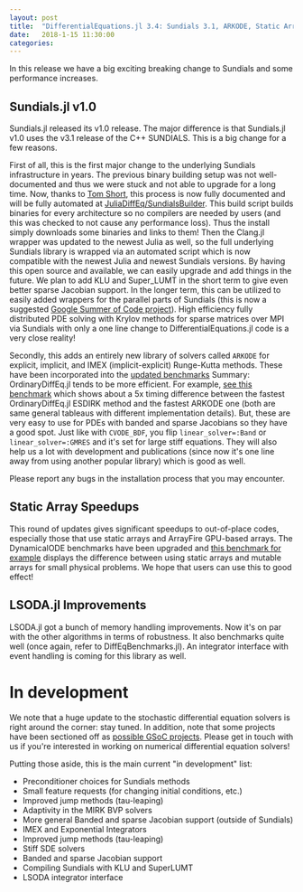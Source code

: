 ```yaml
---
layout: post
title:  "DifferentialEquations.jl 3.4: Sundials 3.1, ARKODE, Static Arrays"
date:   2018-1-15 11:30:00
categories:
---
```


In this release we have a big exciting breaking change to Sundials and some
performance increases.

## Sundials.jl v1.0

Sundials.jl released its v1.0 release. The major difference is that Sundials.jl
v1.0 uses the v3.1 release of the C++ SUNDIALS. This is a big change for a few
reasons.

First of all, this is the first major change to the underlying Sundials
infrastructure in years. The previous binary building setup was not well-documented
and thus we were stuck and not able to upgrade for a long time. Now, thanks to
[Tom Short](https://github.com/tshort), this process is now fully documented
and will be fully automated at
[JuliaDiffEq/SundialsBuilder](https://github.com/JuliaDiffEq/SundialsBuilder).
This build script builds binaries for every architecture so no compilers are
needed by users (and this was checked to not cause any performance loss).
Thus the install simply downloads some binaries and links to them! Then the
Clang.jl wrapper was updated to the newest Julia as well, so the full underlying
Sundials library is wrapped via an automated script which is now compatible with
the newest Julia and newest Sundials versions. By having this open source and
available, we can easily upgrade and add things in the future. We plan
to add KLU and Super_LUMT in the short term to give even better sparse
Jacobian support. In the longer term, this can be utilized to easily added
wrappers for the parallel parts of Sundials (this is now a suggested
[Google Summer of Code project](https://julialang.org/soc/projects/diffeq.html#parallelization-of-the-sundials-solver-library)).
High efficiency fully distributed PDE solving with Krylov methods for sparse
matrices over MPI via Sundials with only a one line change to DifferentialEquations.jl
code is a very close reality!

Secondly, this adds an entirely new library of solvers called
`ARKODE` for explicit, implicit, and IMEX (implicit-explicit) Runge-Kutta methods.
These have been incorporated into the [updated benchmarks](https://github.com/JuliaDiffEq/DiffEqBenchmarks.jl)
Summary: OrdinaryDiffEq.jl tends to be more efficient. For example,
[see this benchmark](http://nbviewer.jupyter.org/github/JuliaDiffEq/DiffEqBenchmarks.jl/blob/master/StiffODE/Hires.ipynb)
which shows about a 5x timing difference between the fastest
OrdinaryDiffEq.jl ESDIRK method and the fastest ARKODE one (both are same general
tableaus with different implementation details). But, these are very easy to
use for PDEs with banded and sparse Jacobians so they have a good spot.
Just like with `CVODE_BDF`, you flip `linear_solver=:Band` or
`linear_solver=:GMRES` and it's set for large stiff equations. They will also
help us a lot with development and publications (since now it's one line away
from using another popular library) which is good as well.

Please report any bugs in the installation process that you may encounter.

## Static Array Speedups

This round of updates gives significant speedups to out-of-place codes, especially
those that use static arrays and ArrayFire GPU-based arrays. The DynamicalODE
benchmarks have been upgraded and [this benchmark for example](http://nbviewer.jupyter.org/github/JuliaDiffEq/DiffEqBenchmarks.jl/blob/master/DynamicalODE/Quadrupole_boson_Hamiltonian_energy_conservation_benchmark.ipynb)
displays the difference between using static arrays and mutable arrays for
small physical problems. We hope that users can use this to good effect!

## LSODA.jl Improvements

LSODA.jl got a bunch of memory handling improvements. Now it's on par with the
other algorithms in terms of robustness. It also benchmarks quite well (once
again, refer to DiffEqBenchmarks.jl). An integrator interface with event
handling is coming for this library as well.

# In development

We note that a huge update to the stochastic differential equation solvers is
right around the corner: stay tuned. In addition, note that some projects have
been sectioned off as [possible GSoC projects](https://julialang.org/soc/projects/diffeq.html).
Please get in touch with us if you're interested in working on numerical
differential equation solvers!

Putting those aside, this is the main current "in development" list:

- Preconditioner choices for Sundials methods
- Small feature requests (for changing initial conditions, etc.)
- Improved jump methods (tau-leaping)
- Adaptivity in the MIRK BVP solvers
- More general Banded and sparse Jacobian support (outside of Sundials)
- IMEX and Exponential Integrators
- Improved jump methods (tau-leaping)
- Stiff SDE solvers
- Banded and sparse Jacobian support
- Compiling Sundials with KLU and SuperLUMT
- LSODA integrator interface
